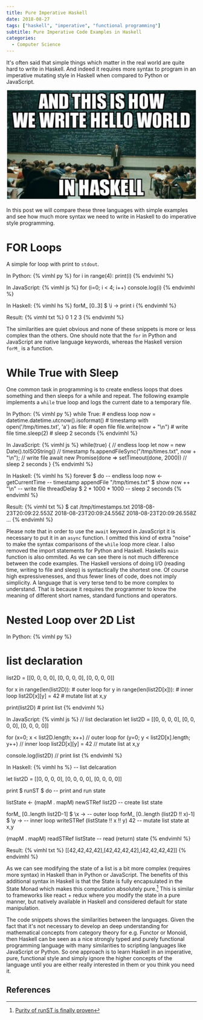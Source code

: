 ```yaml
---
title: Pure Imperative Haskell
date: 2018-08-27
tags: ["haskell", "imperative", "functional programming"]
subtitle: Pure Imperative Code Examples in Haskell
categories:
  - Computer Science
---
```


It's often said that simple things which matter in the real world are quite hard to write in Haskell. And indeed it requires more syntax to program in an imperative mutating style in Haskell when compared to Python or JavaScript.

<center>
<img src="/images/hask-hello.jpg" style="width:500px;">
</center>

In this post we will compare these three languages with simple examples and see how much more syntax we need to write in Haskell to do imperative style programming.

# FOR Loops

A simple for loop with print to `stdout`.

In Python:
{% vimhl py %}
for i in range(4):
    print(i)
{% endvimhl %}

In JavaScript:
{% vimhl js %}
for (i=0; i < 4; i++)
    console.log(i)
{% endvimhl %}

In Haskell:
{% vimhl hs %}
forM_ [0..3] $ \i ->
    print i
{% endvimhl %}

Result:
{% vimhl txt %}
0
1
2
3
{% endvimhl %}

The similarities are quiet obvious and none of these snippets is more or less complex than the others. One should note that the `for` in Python and JavaScript are native language keywords, whereas the Haskell version `forM_` is a function.

# While True with Sleep

One common task in programming is to create endless loops that does something and then sleeps for a while and repeat. The following example implements a `while` true loop and logs the current date to a temporary file.

In Python:
{% vimhl py %}
while True:                                           # endless loop
    now = datetime.datetime.utcnow().isoformat()      # timestamp
    with open('/tmp/times.txt', 'a') as file:         # open file
        file.write(now + "\n")                        # write file
    time.sleep(2)                                     # sleep 2 seconds
{% endvimhl %}

In JavaScript:
{% vimhl js %}
while(true) {                                         // endless loop
    let now = new Date().toISOString()                // timestamp
    fs.appendFileSync("/tmp/times.txt", now + "\n");  // write file
    await new Promise(done => setTimeout(done, 2000)) // sleep 2 seconds
}
{% endvimhl %}

In Haskell:
{% vimhl hs %}
forever $ do                                           -- endless loop
    now <- getCurrentTime                              -- timestamp
    appendFile "/tmp/times.txt" $ show now ++ "\n"     -- write file
    threadDelay $ 2 * 1000 * 1000                      -- sleep 2 seconds
{% endvimhl %}

Result:
{% vimhl txt %}
$ cat /tmp/timestamps.txt
2018-08-23T20:09:22.553Z
2018-08-23T20:09:24.556Z
2018-08-23T20:09:26.558Z
...
{% endvimhl %}

Please note that in order to use the `await` keyword in JavaScript it is necessary to put it in an `async` function. I omitted this kind of extra "noise" to make the syntax comparisons of the `while` loop more clear. I also removed the import statements for Python and Haskell. Haskells `main` function is also ommited. As we can see there is not much difference between the code examples. The Haskell versions of doing I/O (reading time, writing to file and sleep) is syntactically the shortest one. Of course high expressivenesses, and thus fewer lines of code, does not imply simplicity. A language that is very terse tend to be more complex to understand. That is because it requires the programmer to know the meaning of different short names, standard functions and operators.

# Nested Loop over 2D List

In Python:
{% vimhl py %}
# list declaration
list2D = [[0, 0, 0, 0], [0, 0, 0, 0], [0, 0, 0, 0]]

for x in range(len(list2D)):                       # outer loop
    for y in range(len(list2D[x])):                # inner loop
      list2D[x][y] = 42                            # mutate list at x,y

print(list2D)                                      # print list
{% endvimhl %}

In JavaScript:
{% vimhl js %}
// list declaration
let list2D = [[0, 0, 0, 0], [0, 0, 0, 0], [0, 0, 0, 0]]

for (x=0; x < list2D.length; x++)                  // outer loop
   for (y=0; y < list2D[x].length; y++)            // inner loop
        list2D[x][y] = 42                          // mutate list at x,y

console.log(list2D)                                // print list
{% endvimhl %}

In Haskell:
{% vimhl hs %}
-- list delcaration

let list2D = [[0, 0, 0, 0], [0, 0, 0, 0], [0, 0, 0, 0]]

print $ runST $ do                                -- print and run state

  listState <- (mapM . mapM) newSTRef list2D      -- create list state

  forM_ [0..length list2D-1] $ \x ->              -- outer loop
      forM_ [0..length (list2D !! x)-1] $ \y ->   -- inner loop
          writeSTRef (listState !! x !! y) 42     -- mutate list state at x,y

  (mapM . mapM) readSTRef listState               -- read (return) state
{% endvimhl %}

Result:
{% vimhl txt %}
[[42,42,42,42],[42,42,42,42],[42,42,42,42]]
{% endvimhl %}

As we can see modifying the state of a list is a bit more complex (requires more syntax) in Haskell than in Python or JavaScript. The benefits of this additional syntax in Haskell is that the State is fully encapsulated in the State Monad which makes this computation absolutely pure.[^1] This is similar to frameworks like react + redux where you modify the state in a pure manner, but natively available in Haskell and considered default for state manipulation.

The code snippets shows the similarities between the languages. Given the fact that it's not necessary to develop an deep understanding for mathematical concepts from category theory for e.g. Functor or Monoid, then Haskell can be seen as a nice strongly typed and purely functional programming language with many similarities to scripting languages like JavaScript or Python. So one approach is to learn Haskell in an imperative, pure, functional style and simply ignore the higher concepts of the language until you are either really interested in them or you think you need it.

## References
[^1]: [Purity of runST is finally proven](https://www.reddit.com/r/haskell/comments/679jd3/purity_of_runst_is_finally_proven)
